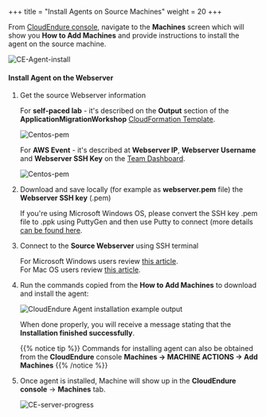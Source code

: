 +++
title = "Install Agents on Source Machines"
weight = 20
+++


From <a href="https://console.cloudendure.com" target="_blank" rel="noopener noreferrer">CloudEndure console</a>, navigate to the **Machines** screen which will show you **How to Add Machines** and provide instructions to install the agent on the source machine. 

![CE-Agent-install](/ce/CE-Agent-install.png)


#### Install Agent on the Webserver

1. Get the source Webserver information

    For **self-paced lab** - it's described on the **Output** section of the **ApplicationMigrationWorkshop** <a href="https://us-west-2.console.aws.amazon.com/cloudformation/home?region=us-west-2#/" target="_blank" rel="noopener noreferrer">CloudFormation Template</a>.

    ![Centos-pem](/ce/webserver-self-paced-info.png)    

    For **AWS Event** - it's described at **Webserver IP**, **Webserver Username** and **Webserver SSH Key** on the <a href="https://dashboard.eventengine.run/dashboard" target="_blank" rel="noopener noreferrer">Team Dashboard</a>.

    ![Centos-pem](/ce/Centos-pem.png)

1. Download and save locally (for example as **webserver.pem** file) the **Webserver SSH key** (.pem) 

    If you're using Microsoft Windows OS, please convert the SSH key .pem file to .ppk using PuttyGen and then use Putty to connect (more details <a href="https://docs.aws.amazon.com/AWSEC2/latest/UserGuide/putty.html" target="_blank" rel="noopener noreferrer">can be found here</a>.  

2. Connect to the **Source Webserver** using SSH terminal

    For Microsoft Windows users review <a href="https://docs.aws.amazon.com/AWSEC2/latest/UserGuide/putty.html" target="_blank" rel="noopener noreferrer">this article</a>.  
    For Mac OS users review <a href="https://docs.aws.amazon.com/quickstarts/latest/vmlaunch/step-2-connect-to-instance.html#sshclient" target="_blank" rel="noopener noreferrer">this article</a>.

3. Run the commands copied from the **How to Add Machines** to download and install the agent:

    ![CloudEndure Agent installation example output](/ce/CE-Agent-install-detailed.png)

    When done properly, you will receive a message stating that the **Installation finished successfully**.
    
    {{% notice tip %}}
Commands for installing agent can also be obtained from the **CloudEndure** console **Machines -> MACHINE ACTIONS -> Add Machines**
{{% /notice %}}

5. Once agent is installed, Machine will show up in the **CloudEndure console** -> **Machines** tab.

    ![CE-server-progress](/ce/CE-server-progress.png)

